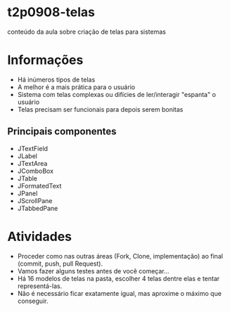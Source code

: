 # t2p0908-telas
conteúdo da aula sobre criação de telas para sistemas

# Informações
- Há inúmeros tipos de telas
- A melhor é a mais prática para o usuário
- Sistema com telas complexas ou difícies de ler/interagir "espanta" o usuário
- Telas precisam ser funcionais para depois serem bonitas
## Principais componentes
- JTextField
- JLabel
- JTextArea
- JComboBox
- JTable
- JFormatedText
- JPanel
- JScrollPane
- JTabbedPane
# Atividades
- Proceder como nas outras áreas (Fork, Clone, implementação) ao final (commit, push, pull Request).
- Vamos fazer alguns testes antes de você começar...
- Há 16 modelos de telas na pasta, escolher 4 telas dentre elas e tentar representá-las.
- Não é necessário ficar exatamente igual, mas aproxime o máximo que conseguir.
